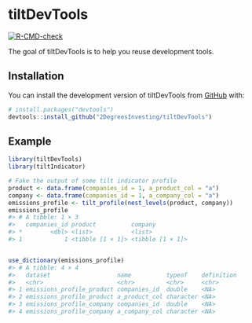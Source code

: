 
<!-- README.md is generated from README.Rmd. Please edit that file -->

# tiltDevTools

<!-- badges: start -->

[![R-CMD-check](https://github.com/2DegreesInvesting/tiltDevTools/actions/workflows/R-CMD-check.yaml/badge.svg)](https://github.com/2DegreesInvesting/tiltDevTools/actions/workflows/R-CMD-check.yaml)
<!-- badges: end -->

The goal of tiltDevTools is to help you reuse development tools.

## Installation

You can install the development version of tiltDevTools from
[GitHub](https://github.com/) with:

``` r
# install.packages("devtools")
devtools::install_github("2DegreesInvesting/tiltDevTools")
```

## Example

``` r
library(tiltDevTools)
library(tiltIndicator)

# Fake the output of some tilt indicator profile
product <- data.frame(companies_id = 1, a_product_col = "a")
company <- data.frame(companies_id = 1, a_company_col = "a")
emissions_profile <- tilt_profile(nest_levels(product, company))
emissions_profile
#> # A tibble: 1 × 3
#>   companies_id product          company         
#> *        <dbl> <list>           <list>          
#> 1            1 <tibble [1 × 1]> <tibble [1 × 1]>
```

``` r

use_dictionary(emissions_profile)
#> # A tibble: 4 × 4
#>   dataset                   name          typeof    definition
#>   <chr>                     <chr>         <chr>     <chr>     
#> 1 emissions_profile_product companies_id  double    <NA>      
#> 2 emissions_profile_product a_product_col character <NA>      
#> 3 emissions_profile_company companies_id  double    <NA>      
#> 4 emissions_profile_company a_company_col character <NA>
```
